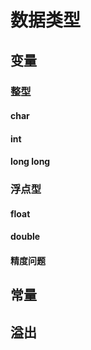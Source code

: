 # 数据类型

## 变量

### 整型

#### char

#### int

#### long long

### 浮点型

#### float

#### double

#### 精度问题

## 常量

## 溢出
